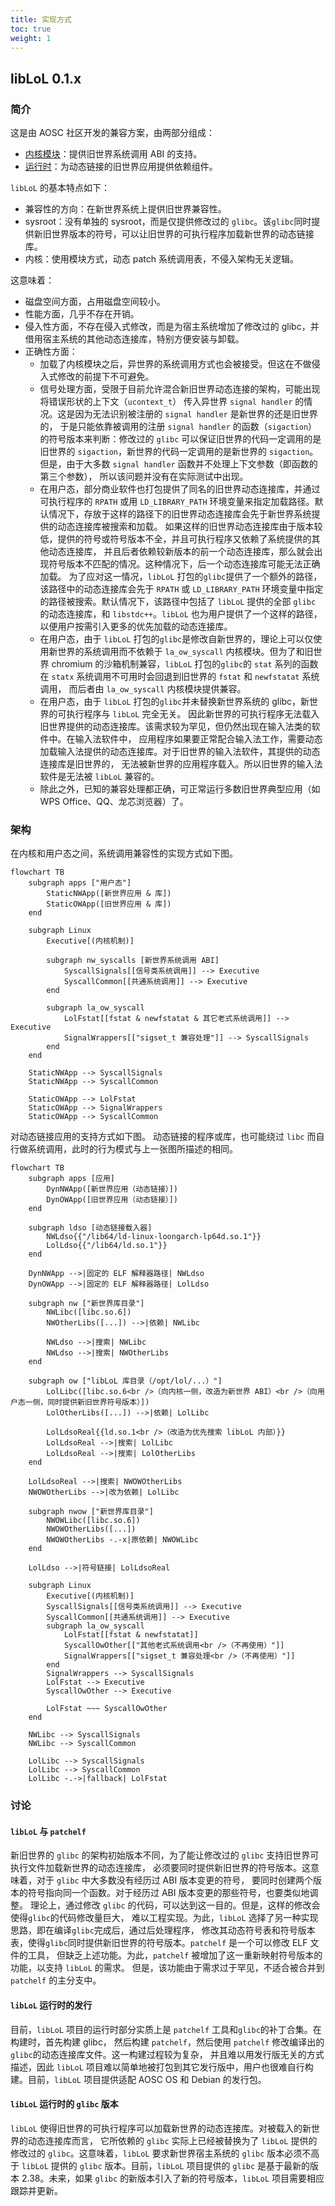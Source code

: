 ```yaml
---
title: 实现方式
toc: true
weight: 1
---
```


## libLoL 0.1.x

### 简介

这是由 AOSC 社区开发的兼容方案，由两部分组成：

* [内核模块](https://github.com/AOSC-Dev/la_ow_syscall)：提供旧世界系统调用 ABI 的支持。
* [运行时](https://github.com/shankerwangmiao/liblol)：为动态链接的旧世界应用提供依赖组件。

`libLoL` 的基本特点如下：

* 兼容性的方向：在新世界系统上提供旧世界兼容性。
* sysroot：没有单独的 sysroot，而是仅提供修改过的 `glibc`。该`glibc`同时提供新旧世界版本的符号，可以让旧世界的可执行程序加载新世界的动态链接库。
* 内核：使用模块方式，动态 patch 系统调用表，不侵入架构无关逻辑。

这意味着：

* 磁盘空间方面，占用磁盘空间较小。
* 性能方面，几乎不存在开销。
* 侵入性方面，不存在侵入式修改，而是为宿主系统增加了修改过的 glibc，并借用宿主系统的其他动态连接库，特别方便安装与卸载。
* 正确性方面：
    * 加载了内核模块之后，异世界的系统调用方式也会被接受。但这在不做侵入式修改的前提下不可避免。
    * 信号处理方面，受限于目前允许混合新旧世界动态连接的架构，可能出现将错误形状的上下文（`ucontext_t`）
      传入异世界 `signal handler` 的情况。这是因为无法识别被注册的 `signal handler` 是新世界的还是旧世界的，
      于是只能依靠被调用的注册 `signal handler` 的函数（`sigaction`）的符号版本来判断：修改过的 `glibc`
      可以保证旧世界的代码一定调用的是旧世界的 `sigaction`，新世界的代码一定调用的是新世界的 `sigaction`。
      但是，由于大多数 `signal handler` 函数并不处理上下文参数（即函数的第三个参数），
      所以该问题并没有在实际测试中出现。
    * 在用户态，部分商业软件也打包提供了同名的旧世界动态连接库，并通过可执行程序的 `RPATH` 或用
      `LD_LIBRARY_PATH` 环境变量来指定加载路径。默认情况下，存放于这样的路径下的旧世界动态连接库会先于新世界系统提供的动态连接库被搜索和加载。
      如果这样的旧世界动态连接库由于版本较低，提供的符号或符号版本不全，并且可执行程序又依赖了系统提供的其他动态连接库，
      并且后者依赖较新版本的前一个动态连接库，那么就会出现符号版本不匹配的情况。这种情况下，后一个动态连接库可能无法正确加载。
      为了应对这一情况，`libLoL` 打包的`glibc`提供了一个额外的路径，该路径中的动态连接库会先于 `RPATH`
      或 `LD_LIBRARY_PATH`
      环境变量中指定的路径被搜索。默认情况下，该路径中包括了 `libLoL` 提供的全部 `glibc`
      的动态连接库，和 `libstdc++`。`libLoL`
      也为用户提供了一个这样的路径，以便用户按需引入更多的优先加载的动态连接库。
    * 在用户态，由于 `libLoL` 打包的`glibc`是修改自新世界的，理论上可以仅使用新世界的系统调用而不依赖于 `la_ow_syscall`
      内核模块。但为了和旧世界 chromium
      的沙箱机制兼容，`libLoL` 打包的`glibc`的 `stat` 系列的函数在 `statx` 系统调用不可用时会回退到旧世界的 `fstat`
      和 `newfstatat` 系统调用，
      而后者由 `la_ow_syscall` 内核模块提供兼容。
    * 在用户态，由于 `libLoL` 打包的`glibc`并未替换新世界系统的 glibc，新世界的可执行程序与 `libLoL` 完全无关。
      因此新世界的可执行程序无法载入旧世界提供的动态连接库。该需求较为罕见，但仍然出现在输入法类的软件中。在输入法软件中，
      应用程序如果要正常配合输入法工作，需要动态加载输入法提供的动态连接库。对于旧世界的输入法软件，其提供的动态连接库是旧世界的，
      无法被新世界的应用程序载入。所以旧世界的输入法软件是无法被 `libLoL` 兼容的。
    * 除此之外，已知的兼容处理都正确，可正常运行多数旧世界典型应用（如 WPS Office、QQ、龙芯浏览器）了。

### 架构

在内核和用户态之间，系统调用兼容性的实现方式如下图。

```mermaid
flowchart TB
    subgraph apps ["用户态"]
        StaticNWApp([新世界应用 & 库])
        StaticOWApp([旧世界应用 & 库])
    end

    subgraph Linux
        Executive[(内核机制)]

        subgraph nw_syscalls [新世界系统调用 ABI]
            SyscallSignals[[信号类系统调用]] --> Executive
            SyscallCommon[[共通系统调用]] --> Executive
        end

        subgraph la_ow_syscall
            LolFstat[[fstat & newfstatat & 其它老式系统调用]] --> Executive
            SignalWrappers[["sigset_t 兼容处理"]] --> SyscallSignals
        end
    end

    StaticNWApp --> SyscallSignals
    StaticNWApp --> SyscallCommon

    StaticOWApp --> LolFstat
    StaticOWApp --> SignalWrappers
    StaticOWApp --> SyscallCommon
```

对动态链接应用的支持方式如下图。
动态链接的程序或库，也可能绕过 `libc` 而自行做系统调用，此时的行为模式与上一张图所描述的相同。

```mermaid
flowchart TB
    subgraph apps [应用]
        DynNWApp([新世界应用（动态链接）])
        DynOWApp([旧世界应用（动态链接）])
    end

    subgraph ldso [动态链接载入器]
        NWLdso{{"/lib64/ld-linux-loongarch-lp64d.so.1"}}
        LolLdso{{"/lib64/ld.so.1"}}
    end

    DynNWApp -->|固定的 ELF 解释器路径| NWLdso
    DynOWApp -->|固定的 ELF 解释器路径| LolLdso

    subgraph nw ["新世界库目录"]
        NWLibc([libc.so.6])
        NWOtherLibs([...]) -->|依赖| NWLibc

        NWLdso -->|搜索| NWLibc
        NWLdso -->|搜索| NWOtherLibs
    end

    subgraph ow ["libLoL 库目录（/opt/lol/...）"]
        LolLibc([libc.so.6<br />（向内核一侧，改造为新世界 ABI）<br />（向用户态一侧，同时提供新旧世界符号版本）])
        LolOtherLibs([...]) -->|依赖| LolLibc

        LolLdsoReal{{ld.so.1<br />（改造为优先搜索 libLoL 内部）}}
        LolLdsoReal -->|搜索| LolLibc
        LolLdsoReal -->|搜索| LolOtherLibs
    end

    LolLdsoReal -->|搜索| NWOWOtherLibs
    NWOWOtherLibs -->|改为依赖| LolLibc

    subgraph nwow ["新世界库目录"]
        NWOWLibc([libc.so.6])
        NWOWOtherLibs([...])
        NWOWOtherLibs -.-x|原依赖| NWOWLibc
    end

    LolLdso -->|符号链接| LolLdsoReal

    subgraph Linux
        Executive[(内核机制)]
        SyscallSignals[[信号类系统调用]] --> Executive
        SyscallCommon[[共通系统调用]] --> Executive
        subgraph la_ow_syscall
            LolFstat[[fstat & newfstatat]]
            SyscallOwOther[["其他老式系统调用<br />（不再使用）"]]
            SignalWrappers[["sigset_t 兼容处理<br />（不再使用）"]]
        end
        SignalWrappers --> SyscallSignals
        LolFstat --> Executive
        SyscallOwOther --> Executive

        LolFstat ~~~ SyscallOwOther
    end

    NWLibc --> SyscallSignals
    NWLibc --> SyscallCommon

    LolLibc --> SyscallSignals
    LolLibc --> SyscallCommon
    LolLibc -.->|fallback| LolFstat
```

### 讨论

#### `libLoL` 与 `patchelf`

新旧世界的 `glibc` 的架构初始版本不同，为了能让修改过的 `glibc` 支持旧世界可执行文件加载新世界的动态连接库，
必须要同时提供新旧世界的符号版本。这意味着，对于 `glibc` 中大多数没有经历过 ABI 版本变更的符号，
要同时创建两个版本的符号指向同一个函数。对于经历过 ABI 版本变更的那些符号，也要类似地调整。
理论上，通过修改 `glibc` 的代码，可以达到这一目的。但是，这样的修改会使得`glibc`的代码修改量巨大，
难以工程实现。为此，`libLoL` 选择了另一种实现思路，即在编译`glibc`完成后，通过后处理程序，
修改其动态符号表和符号版本表，使得`glibc`同时提供新旧世界的符号版本。`patchelf` 是一个可以修改 ELF 文件的工具，
但缺乏上述功能。为此，`patchelf` 被增加了这一重新映射符号版本的功能，以支持 `libLoL` 的需求。
但是，该功能由于需求过于罕见，不适合被合并到 `patchelf` 的主分支中。

#### `libLoL` 运行时的发行

目前，`libLoL` 项目的运行时部分实质上是 `patchelf` 工具和`glibc`的补丁合集。在构建时，首先构建 glibc，
然后构建 `patchelf`，然后使用 `patchelf` 修改编译出的`glibc`的动态连接库文件。这一构建过程较为复杂，
并且难以用发行版无关的方式描述，因此 `libLoL` 项目难以简单地被打包到其它发行版中，用户也很难自行构建。目前，`libLoL`
项目提供适配 AOSC OS 和 Debian 的发行包。

#### `libLoL` 运行时的 `glibc` 版本

`libLoL` 使得旧世界的可执行程序可以加载新世界的动态连接库。对被载入的新世界的动态连接库而言，
它所依赖的 `glibc` 实际上已经被替换为了 `libLoL` 提供的修改过的 `glibc`。这意味着，`libLoL`
要求新世界宿主系统的 `glibc` 版本必须不高于 `libLoL` 提供的 `glibc` 版本。目前，`libLoL` 项目提供的
`glibc` 是基于最新的版本 2.38。未来，如果 `glibc` 的新版本引入了新的符号版本，`libLoL`
项目需要相应跟踪并更新。
